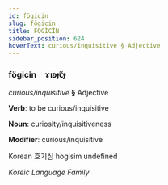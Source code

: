 ```yaml
---
id: fögicin
slug: fögicin
title: FÖGİCİN
sidebar_position: 624
hoverText: curious/inquisitive § Adjective
---
```


### fögicin&emsp;<span kind="abugida">ɤıꜿɟꞇ̃ɟ</span>

*curious/inquisitive* **§** Adjective

**Verb**: to be curious/inquisitive

**Noun**: curiosity/inquisitiveness

**Modifier**: curious/inquisitive

Korean 호기심 hogisim undefined

*Koreic Language Family*